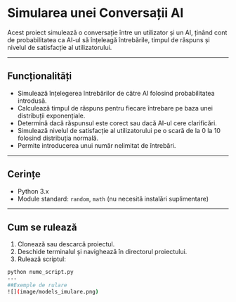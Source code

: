 # Simularea unei Conversații AI

Acest proiect simulează o conversație între un utilizator și un AI, ținând cont de probabilitatea ca AI-ul să înțeleagă întrebările, timpul de răspuns și nivelul de satisfacție al utilizatorului.

---

## Funcționalități

- Simulează înțelegerea întrebărilor de către AI folosind probabilitatea introdusă.
- Calculează timpul de răspuns pentru fiecare întrebare pe baza unei distribuții exponențiale.
- Determină dacă răspunsul este corect sau dacă AI-ul cere clarificări.
- Simulează nivelul de satisfacție al utilizatorului pe o scară de la 0 la 10 folosind distribuția normală.
- Permite introducerea unui număr nelimitat de întrebări.

---

## Cerințe

- Python 3.x
- Module standard: `random`, `math` (nu necesită instalări suplimentare)

---

## Cum se rulează

1. Clonează sau descarcă proiectul.
2. Deschide terminalul și navighează în directorul proiectului.
3. Rulează scriptul:

```bash
python nume_script.py
---
##Exemple de rulare
![](image/models_imulare.png)
